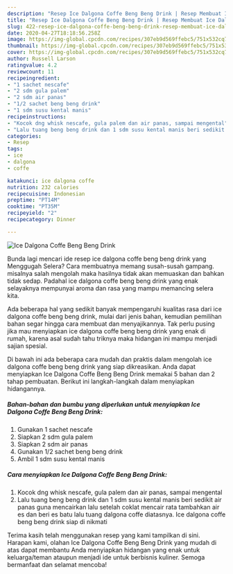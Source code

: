 ```yaml
---
description: "Resep Ice Dalgona Coffe Beng Beng Drink | Resep Membuat Ice Dalgona Coffe Beng Beng Drink Yang Menggugah Selera"
title: "Resep Ice Dalgona Coffe Beng Beng Drink | Resep Membuat Ice Dalgona Coffe Beng Beng Drink Yang Menggugah Selera"
slug: 422-resep-ice-dalgona-coffe-beng-beng-drink-resep-membuat-ice-dalgona-coffe-beng-beng-drink-yang-menggugah-selera
date: 2020-04-27T18:18:56.258Z
image: https://img-global.cpcdn.com/recipes/307eb9d569ffebc5/751x532cq70/ice-dalgona-coffe-beng-beng-drink-foto-resep-utama.jpg
thumbnail: https://img-global.cpcdn.com/recipes/307eb9d569ffebc5/751x532cq70/ice-dalgona-coffe-beng-beng-drink-foto-resep-utama.jpg
cover: https://img-global.cpcdn.com/recipes/307eb9d569ffebc5/751x532cq70/ice-dalgona-coffe-beng-beng-drink-foto-resep-utama.jpg
author: Russell Larson
ratingvalue: 4.2
reviewcount: 11
recipeingredient:
- "1 sachet nescafe"
- "2 sdm gula palem"
- "2 sdm air panas"
- "1/2 sachet beng beng drink"
- "1 sdm susu kental manis"
recipeinstructions:
- "Kocok dng whisk nescafe, gula palem dan air panas, sampai mengental"
- "Lalu tuang beng beng drink dan 1 sdm susu kental manis beri sedikit air panas guna mencairkan lalu setelah coklat mencair rata tambahkan air es dan beri es batu lalu tuang dalgona coffe diatasnya. Ice dalgona coffe beng beng drink siap di nikmati"
categories:
- Resep
tags:
- ice
- dalgona
- coffe

katakunci: ice dalgona coffe 
nutrition: 232 calories
recipecuisine: Indonesian
preptime: "PT14M"
cooktime: "PT35M"
recipeyield: "2"
recipecategory: Dinner

---
```



![Ice Dalgona Coffe Beng Beng Drink](https://img-global.cpcdn.com/recipes/307eb9d569ffebc5/751x532cq70/ice-dalgona-coffe-beng-beng-drink-foto-resep-utama.jpg)

Bunda lagi mencari ide resep ice dalgona coffe beng beng drink yang Menggugah Selera? Cara membuatnya memang susah-susah gampang. misalnya salah mengolah maka hasilnya tidak akan memuaskan dan bahkan tidak sedap. Padahal ice dalgona coffe beng beng drink yang enak selayaknya mempunyai aroma dan rasa yang mampu memancing selera kita.



Ada beberapa hal yang sedikit banyak mempengaruhi kualitas rasa dari ice dalgona coffe beng beng drink, mulai dari jenis bahan, kemudian pemilihan bahan segar hingga cara membuat dan menyajikannya. Tak perlu pusing jika mau menyiapkan ice dalgona coffe beng beng drink yang enak di rumah, karena asal sudah tahu triknya maka hidangan ini mampu menjadi sajian spesial.


Di bawah ini ada beberapa cara mudah dan praktis dalam mengolah ice dalgona coffe beng beng drink yang siap dikreasikan. Anda dapat menyiapkan Ice Dalgona Coffe Beng Beng Drink memakai 5 bahan dan 2 tahap pembuatan. Berikut ini langkah-langkah dalam menyiapkan hidangannya.

<!--inarticleads1-->

##### Bahan-bahan dan bumbu yang diperlukan untuk menyiapkan Ice Dalgona Coffe Beng Beng Drink:

1. Gunakan 1 sachet nescafe
1. Siapkan 2 sdm gula palem
1. Siapkan 2 sdm air panas
1. Gunakan 1/2 sachet beng beng drink
1. Ambil 1 sdm susu kental manis




<!--inarticleads2-->

##### Cara menyiapkan Ice Dalgona Coffe Beng Beng Drink:

1. Kocok dng whisk nescafe, gula palem dan air panas, sampai mengental
1. Lalu tuang beng beng drink dan 1 sdm susu kental manis beri sedikit air panas guna mencairkan lalu setelah coklat mencair rata tambahkan air es dan beri es batu lalu tuang dalgona coffe diatasnya. Ice dalgona coffe beng beng drink siap di nikmati




Terima kasih telah menggunakan resep yang kami tampilkan di sini. Harapan kami, olahan Ice Dalgona Coffe Beng Beng Drink yang mudah di atas dapat membantu Anda menyiapkan hidangan yang enak untuk keluarga/teman ataupun menjadi ide untuk berbisnis kuliner. Semoga bermanfaat dan selamat mencoba!
